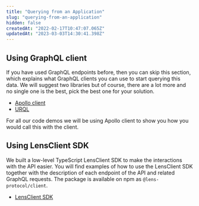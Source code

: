```yaml
---
title: "Querying from an Application"
slug: "querying-from-an-application"
hidden: false
createdAt: "2022-02-17T10:47:07.065Z"
updatedAt: "2023-03-03T14:30:41.398Z"
---
```


## Using GraphQL client

If you have used GraphQL endpoints before, then you can skip this section, which explains what GraphQL clients you can use to start querying this data. We will suggest two libraries but of course, there are a lot more and no single one is the best, pick the best one for your solution.

- [Apollo client](doc:apollo-client)
- [URQL](doc:urql)

For all our code demos we will be using Apollo client to show you how you would call this with the client.

## Using LensClient SDK

We built a low-level TypeScript LensClient SDK to make the interactions with the API easier. You will find examples of how to use the LensClient SDK together with the description of each endpoint of the API and related GraphQL requests. The package is available on npm as `@lens-protocol/client`.

- [LensClient SDK](doc:lensclient-sdk)

